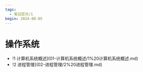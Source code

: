 ```yaml
---
tags:
  - 笔记层次/1
begin: 2024-08-05
---
```


# 操作系统

- !1 计算机系统概述](01-计算机系统概述/1%20计算机系统概述.md)
- !2 进程管理](02-进程管理/2%20进程管理.md)